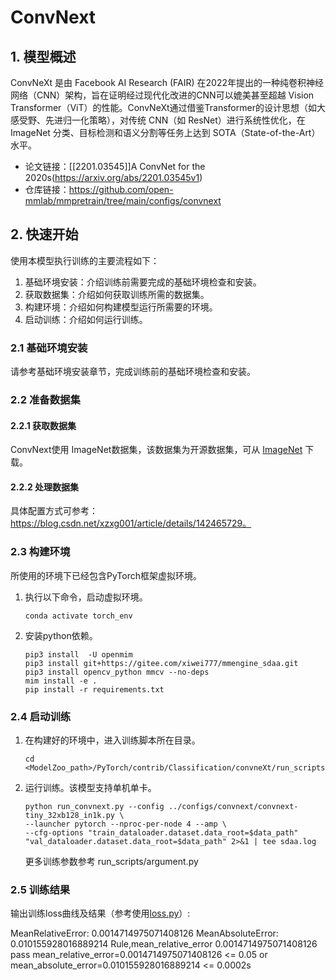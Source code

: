 # ConvNext
## 1. 模型概述
ConvNeXt 是由 Facebook AI Research (FAIR) 在2022年提出的一种纯卷积神经网络（CNN）架构，旨在证明经过现代化改进的CNN可以媲美甚至超越 Vision Transformer（ViT）的性能。ConvNeXt通过借鉴Transformer的设计思想（如大感受野、先进归一化策略），对传统 CNN（如 ResNet）进行系统性优化，在 ImageNet 分类、目标检测和语义分割等任务上达到 SOTA（State-of-the-Art）水平。

- 论文链接：[[2201.03545\]]A ConvNet for the 2020s(https://arxiv.org/abs/2201.03545v1)
- 仓库链接：https://github.com/open-mmlab/mmpretrain/tree/main/configs/convnext
## 2. 快速开始
使用本模型执行训练的主要流程如下：
1. 基础环境安装：介绍训练前需要完成的基础环境检查和安装。
2. 获取数据集：介绍如何获取训练所需的数据集。
3. 构建环境：介绍如何构建模型运行所需要的环境。
4. 启动训练：介绍如何运行训练。

### 2.1 基础环境安装

请参考基础环境安装章节，完成训练前的基础环境检查和安装。

### 2.2 准备数据集
#### 2.2.1 获取数据集
ConvNext使用 ImageNet数据集，该数据集为开源数据集，可从 [ImageNet](https://image-net.org/) 下载。

#### 2.2.2 处理数据集
具体配置方式可参考：https://blog.csdn.net/xzxg001/article/details/142465729。

### 2.3 构建环境

所使用的环境下已经包含PyTorch框架虚拟环境。
1. 执行以下命令，启动虚拟环境。
    ```
    conda activate torch_env
    ```
2. 安装python依赖。
    ```
    pip3 install  -U openmim 
    pip3 install git+https://gitee.com/xiwei777/mmengine_sdaa.git 
    pip3 install opencv_python mmcv --no-deps
    mim install -e .
    pip install -r requirements.txt
    ```
### 2.4 启动训练

1. 在构建好的环境中，进入训练脚本所在目录。
    ```
    cd <ModelZoo_path>/PyTorch/contrib/Classification/convneXt/run_scripts
    ```

2. 运行训练。该模型支持单机单卡。
    ```
   python run_convnext.py --config ../configs/convnext/convnext-tiny_32xb128_in1k.py \
    --launcher pytorch --nproc-per-node 4 --amp \
    --cfg-options "train_dataloader.dataset.data_root=$data_path" "val_dataloader.dataset.data_root=$data_path" 2>&1 | tee sdaa.log
   ```
    更多训练参数参考 run_scripts/argument.py

### 2.5 训练结果
输出训练loss曲线及结果（参考使用[loss.py](./run_scripts/loss.py)）: 

MeanRelativeError: 0.0014714975071408126
MeanAbsoluteError: 0.010155928016889214
Rule,mean_relative_error 0.0014714975071408126
pass mean_relative_error=0.0014714975071408126 <= 0.05 or mean_absolute_error=0.010155928016889214 <= 0.0002s